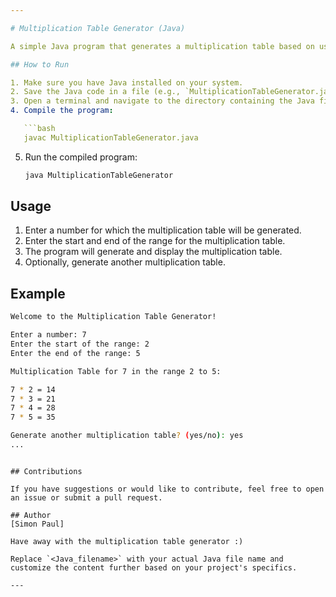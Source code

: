 ```yaml
---

# Multiplication Table Generator (Java)

A simple Java program that generates a multiplication table based on user input.

## How to Run

1. Make sure you have Java installed on your system.
2. Save the Java code in a file (e.g., `MultiplicationTableGenerator.java`).
3. Open a terminal and navigate to the directory containing the Java file.
4. Compile the program:

   ```bash
   javac MultiplicationTableGenerator.java
   ```

5. Run the compiled program:

   ```bash
   java MultiplicationTableGenerator
   ```

## Usage

1. Enter a number for which the multiplication table will be generated.
2. Enter the start and end of the range for the multiplication table.
3. The program will generate and display the multiplication table.
4. Optionally, generate another multiplication table.

## Example

```bash
Welcome to the Multiplication Table Generator!

Enter a number: 7
Enter the start of the range: 2
Enter the end of the range: 5

Multiplication Table for 7 in the range 2 to 5:

7 * 2 = 14
7 * 3 = 21
7 * 4 = 28
7 * 5 = 35

Generate another multiplication table? (yes/no): yes
...
```

```

## Contributions

If you have suggestions or would like to contribute, feel free to open an issue or submit a pull request.

## Author
[Simon Paul]

Have away with the multiplication table generator :)

Replace `<Java_filename>` with your actual Java file name and customize the content further based on your project's specifics.

---
